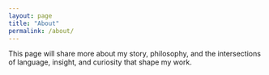```yaml
---
layout: page
title: "About"
permalink: /about/
---
```


This page will share more about my story, philosophy, and the intersections of language, insight, and curiosity that shape my work.
